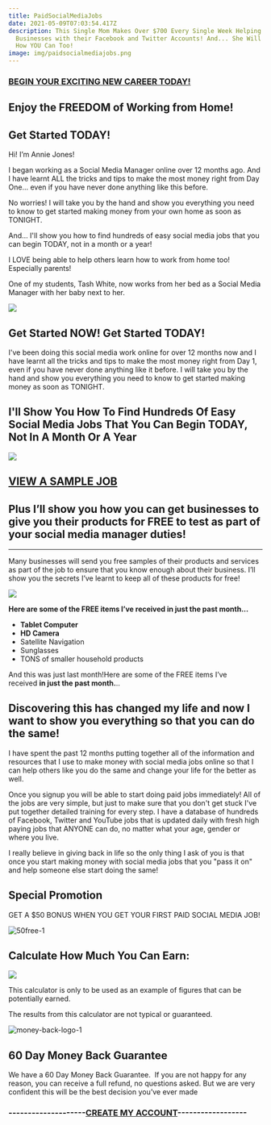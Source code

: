 ```yaml
---
title: PaidSocialMediaJobs
date: 2021-05-09T07:03:54.417Z
description: This Single Mom Makes Over $700 Every Single Week Helping
  Businesses with their Facebook and Twitter Accounts! And... She Will Show You
  How YOU Can Too!
image: img/paidsocialmediajobs.png
---
```

### [BEGIN YOUR EXCITING NEW CAREER TODAY!](http://lalkishan.socialpaid.hop.clickbank.net/?pid=nooptin)

[](http://lalkishan.socialpaid.hop.clickbank.net/?pid=nooptin)

<!--StartFragment-->

## Enjoy the FREEDOM of Working from Home!

## Get Started TODAY!

Hi! I’m Annie Jones!

I began working as a Social Media Manager online over 12 months ago. And I have learnt ALL the tricks and tips to make the most money right from Day One... even if you have never done anything like this before.

No worries! I will take you by the hand and show you everything you need to know to get started making money from your own home as soon as TONIGHT.

And… I'll show you how to find hundreds of easy social media jobs that you can begin TODAY, not in a month or a year!

I LOVE being able to help others learn how to work from home too! Especially parents!

One of my students, Tash White, now works from her bed as a Social Media Manager with her baby next to her.

![](img/tashwhitetestimonial.png)

<!--StartFragment-->

<!--StartFragment-->

## Get Started NOW! Get Started TODAY!

I've been doing this social media work online for over 12 months now and I have learnt all the tricks and tips to make the most money right from Day 1, even if you have never done anything like it before. I will take you by the hand and show you everything you need to know to get started making money as soon as TONIGHT.

<!--EndFragment-->

## I'll Show You How To Find Hundreds Of Easy Social Media Jobs That You Can Begin TODAY, Not In A Month Or A Year

![](img/socialmediajobtable.png)

## [VIEW A SAMPLE JOB](http://lalkishan.socialpaid.hop.clickbank.net/?pid=nooptin)

<!--StartFragment-->

## Plus I’ll show you how you can get businesses to give you their products for FREE to test as part of your social media manager duties!

- - -

Many businesses will send you free samples of their products and services as part of the job to ensure that you know enough about their business. I’ll show you the secrets I’ve learnt to keep all of these products for free!

![](img/paidsocialmesiajobspackage.jpeg)

**Here are some of the FREE items I’ve received in just the past month...**

* **Tablet Computer**
* **HD Camera**
* Satellite Navigation
* Sunglasses
* TONS of smaller household products

And this was just last month!Here are some of the FREE items I’ve received **in just the past month.**..

<!--StartFragment-->

## Discovering this has changed my life and now I want to show you everything so that you can do the same!

I have spent the past 12 months putting together all of the information and resources that I use to make money with social media jobs online so that I can help others like you do the same and change your life for the better as well.

 <!--StartFragment-->

Once you signup you will be able to start doing paid jobs immediately! All of the jobs are very simple, but just to make sure that you don't get stuck I've put together detailed training for every step. I have a database of hundreds of Facebook, Twitter and YouTube jobs that is updated daily with fresh high paying jobs that ANYONE can do, no matter what your age, gender or where you live.

 I really believe in giving back in life so the only thing I ask of you is that once you start making money with social media jobs that you "pass it on" and help someone else start doing the same!

 <!--EndFragment-->

<!--StartFragment-->

## Special Promotion

GET A $50 BONUS WHEN YOU GET YOUR FIRST PAID SOCIAL MEDIA JOB!

![](img/50free.png "50free-1")

<!--StartFragment-->

## Calculate How Much You Can Earn:

<!--EndFragment-->

![](img/howmuchcanearn.png)

<!--StartFragment-->

This calculator is only to be used as an example of figures that can be potentially earned.

The results from this calculator are not typical or guaranteed.

<!--EndFragment-->

<!--StartFragment-->

![](img/money-back-logo-1.png "money-back-logo-1")

## 60 Day Money Back Guarantee

We have a 60 Day Money Back Guarantee.  If you are not happy for any reason, you can receive a full refund, no questions asked. But we are very confident this will be the best decision you’ve ever made

### \--------------------[CREATE MY ACCOUNT](http://7.socialpaid.pay.clickbank.net/?cbskin=17718&cbfid=43388&cbexit=1539&vtid=)------------------